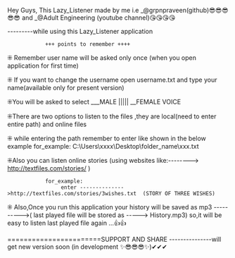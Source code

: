 Hey Guys,
This Lazy_Listener made by me 
					i.e	 _@grpnpraveen(github)😎😎😎😎😎   		and  			_@Adult Engineering (youtube channel)😘😘😘😘




---------while using this  Lazy_Listener application  

				+++ points to remember ++++

⁜ Remember user name will be asked only once (when you open application for first time)

⁜ If you want to change the username open username.txt and type your name(available only for  present version)

⁜You will be asked to select ___MALE ||||| __FEMALE VOICE

⁜There are two options to listen to the files ,they are local(need to enter entire path) and online files

⁜ while entering the path remember to enter like shown in the below example
				for_example: C:\Users\xxxx\Desktop\folder_name\xxx.txt

⁜Also you can listen online  stories (using websites like:-------->  http://textfiles.com/stories/	)
								
				for_example:
					 enter -------------->http://textfiles.com/stories/3wishes.txt  (STORY OF THREE WISHES)

⁜ Also,Once you run this application your history will be saved as mp3 ---------->( last played file will be stored as ----->  History.mp3)
				so,it will be easy to listen last played file again ...👍👍



=======================SUPPORT AND SHARE  ---------------will get new version soon (in development ✨😎😎😎✨)✔✔✔


